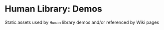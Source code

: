 # Human Library: Demos

Static assets used by `Human` library demos and/or referenced by Wiki pages

